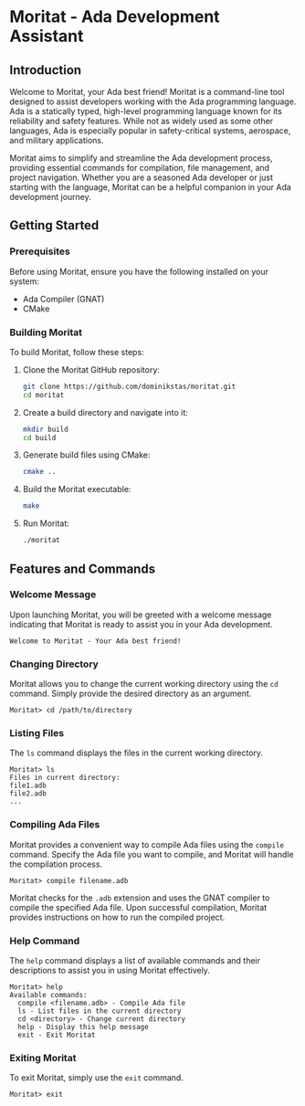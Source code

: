 # Moritat - Ada Development Assistant

## Introduction
Welcome to Moritat, your Ada best friend! Moritat is a command-line tool designed to assist developers working with the Ada programming language. Ada is a statically typed, high-level programming language known for its reliability and safety features. While not as widely used as some other languages, Ada is especially popular in safety-critical systems, aerospace, and military applications.

Moritat aims to simplify and streamline the Ada development process, providing essential commands for compilation, file management, and project navigation. Whether you are a seasoned Ada developer or just starting with the language, Moritat can be a helpful companion in your Ada development journey.

## Getting Started

### Prerequisites
Before using Moritat, ensure you have the following installed on your system:
- Ada Compiler (GNAT)
- CMake

### Building Moritat
To build Moritat, follow these steps:

1. Clone the Moritat GitHub repository:
   ```bash
   git clone https://github.com/dominikstas/moritat.git
   cd moritat
   ```

2. Create a build directory and navigate into it:
   ```bash
   mkdir build
   cd build
   ```

3. Generate build files using CMake:
   ```bash
   cmake ..
   ```

4. Build the Moritat executable:
   ```bash
   make
   ```

5. Run Moritat:
   ```bash
   ./moritat
   ```

## Features and Commands

### Welcome Message
Upon launching Moritat, you will be greeted with a welcome message indicating that Moritat is ready to assist you in your Ada development.

```plaintext
Welcome to Moritat - Your Ada best friend!
```

### Changing Directory
Moritat allows you to change the current working directory using the `cd` command. Simply provide the desired directory as an argument.

```plaintext
Moritat> cd /path/to/directory
```

### Listing Files
The `ls` command displays the files in the current working directory.

```plaintext
Moritat> ls
Files in current directory:
file1.adb
file2.adb
...

```

### Compiling Ada Files
Moritat provides a convenient way to compile Ada files using the `compile` command. Specify the Ada file you want to compile, and Moritat will handle the compilation process.

```plaintext
Moritat> compile filename.adb
```

Moritat checks for the `.adb` extension and uses the GNAT compiler to compile the specified Ada file. Upon successful compilation, Moritat provides instructions on how to run the compiled project.

### Help Command
The `help` command displays a list of available commands and their descriptions to assist you in using Moritat effectively.

```plaintext
Moritat> help
Available commands:
  compile <filename.adb> - Compile Ada file
  ls - List files in the current directory
  cd <directory> - Change current directory
  help - Display this help message
  exit - Exit Moritat
```

### Exiting Moritat
To exit Moritat, simply use the `exit` command.

```plaintext
Moritat> exit
```

